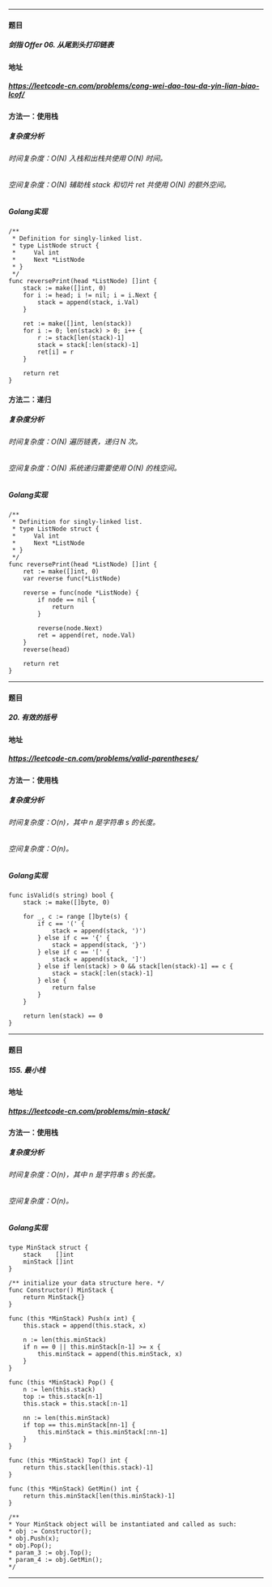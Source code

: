 ***
#### 题目
##### 剑指 Offer 06. 从尾到头打印链表
#### 地址
##### https://leetcode-cn.com/problems/cong-wei-dao-tou-da-yin-lian-biao-lcof/
#### 方法一：使用栈
##### 复杂度分析
###### 时间复杂度：O(N) 入栈和出栈共使用 O(N) 时间。
###### 空间复杂度：O(N) 辅助栈 stack 和切片 ret 共使用 O(N) 的额外空间。
##### Golang实现
    /**
     * Definition for singly-linked list.
     * type ListNode struct {
     *     Val int
     *     Next *ListNode
     * }
     */
    func reversePrint(head *ListNode) []int {
        stack := make([]int, 0)
        for i := head; i != nil; i = i.Next {
            stack = append(stack, i.Val)
        }
    
        ret := make([]int, len(stack))
        for i := 0; len(stack) > 0; i++ {
            r := stack[len(stack)-1]
            stack = stack[:len(stack)-1]
            ret[i] = r
        }
    
        return ret
    }
#### 方法二：递归
##### 复杂度分析
###### 时间复杂度：O(N) 遍历链表，递归 N 次。
###### 空间复杂度：O(N) 系统递归需要使用 O(N) 的栈空间。
##### Golang实现
    /**
     * Definition for singly-linked list.
     * type ListNode struct {
     *     Val int
     *     Next *ListNode
     * }
     */
    func reversePrint(head *ListNode) []int {
        ret := make([]int, 0)
        var reverse func(*ListNode)
    
        reverse = func(node *ListNode) {
            if node == nil {
                return
            }
    
            reverse(node.Next)
            ret = append(ret, node.Val)
        }
        reverse(head)
    
        return ret
    }
***
#### 题目
##### 20. 有效的括号
#### 地址
##### https://leetcode-cn.com/problems/valid-parentheses/
#### 方法一：使用栈
##### 复杂度分析
###### 时间复杂度：O(n)，其中 n 是字符串 s 的长度。
###### 空间复杂度：O(n)。
##### Golang实现
    func isValid(s string) bool {
        stack := make([]byte, 0)
    
        for _, c := range []byte(s) {
            if c == '(' {
                stack = append(stack, ')')
            } else if c == '{' {
                stack = append(stack, '}')
            } else if c == '[' {
                stack = append(stack, ']')
            } else if len(stack) > 0 && stack[len(stack)-1] == c {
                stack = stack[:len(stack)-1]
            } else {
                return false
            }
        }
    
        return len(stack) == 0
    }
***
#### 题目
##### 155. 最小栈
#### 地址
##### https://leetcode-cn.com/problems/min-stack/
#### 方法一：使用栈
##### 复杂度分析
###### 时间复杂度：O(n)，其中 n 是字符串 s 的长度。
###### 空间复杂度：O(n)。
##### Golang实现
    type MinStack struct {
        stack    []int
        minStack []int
    }
    
    /** initialize your data structure here. */
    func Constructor() MinStack {
        return MinStack{}
    }
    
    func (this *MinStack) Push(x int) {
        this.stack = append(this.stack, x)
        
        n := len(this.minStack)
        if n == 0 || this.minStack[n-1] >= x {
            this.minStack = append(this.minStack, x)
        }
    }
    
    func (this *MinStack) Pop() {
        n := len(this.stack)
        top := this.stack[n-1]
        this.stack = this.stack[:n-1]
        
        nn := len(this.minStack)
        if top == this.minStack[nn-1] {
            this.minStack = this.minStack[:nn-1]
        }
    }
    
    func (this *MinStack) Top() int {
        return this.stack[len(this.stack)-1]
    }
    
    func (this *MinStack) GetMin() int {
        return this.minStack[len(this.minStack)-1]
    }
    
    /**
    * Your MinStack object will be instantiated and called as such:
    * obj := Constructor();
    * obj.Push(x);
    * obj.Pop();
    * param_3 := obj.Top();
    * param_4 := obj.GetMin();
    */ 
***